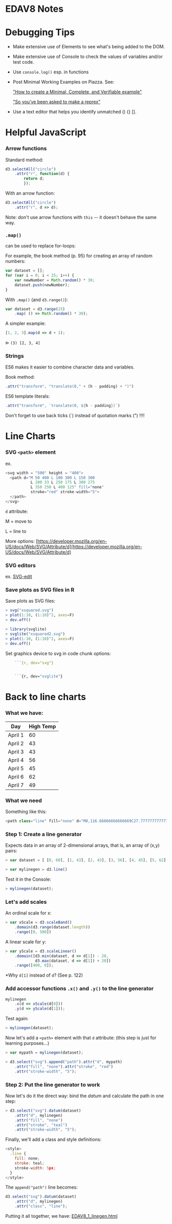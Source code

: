 EDAV8 Notes
================

Debugging Tips
=======
* Make extensive use of Elements to see what's being added to the DOM.

* Make extensive use of Console to check the values of variables and/or test code.

* Use `console.log()` esp. in functions

* Post Minimal Working Examples on Piazza. See:

    ["How to create a Minimal, Complete, and Verifiable example"](https://stackoverflow.com/help/mcve)

    ["So you’ve been asked to make a reprex"](https://www.jessemaegan.com/post/so-you-ve-been-asked-to-make-a-reprex/)

* Use a text editor that helps you identify unmatched () {} [].

Helpful JavaScript
=======

### Arrow functions

Standard method:

``` js
d3.selectAll("circle")
    .attr("r", function(d) {
        return d;
        });
```

With an arrow function:

``` js
d3.selectAll("circle")
    .attr("r", d => d);
```

Note: don't use arrow functions with `this` -- it doesn't behave the same way.

### `.map()`

can be used to replace for-loops:

For example, the book method (p. 95) for creating an array of random numbers:

``` js
var dataset = [];
for (var i = 0; i < 25; i++) {
    var newNumber = Math.random() * 30;
    dataset.push(newNumber);
}
```

With `.map()` (and `d3.range()`):

``` js
var dataset = d3.range(25)
    .map( () => Math.random() * 30);
```

A simpler example:

``` js
[1, 2, 3].map(d => d + 1);
```
$\rhd$ `(3) [2, 3, 4]`

### Strings

ES6 makes it easier to combine character data and variables.

Book method:

``` js
.attr("transform", "translate(0," + (h - padding) + ")")
```

ES6 template literals:

``` js
.attr("transform", `translate(0, ${h - padding})`)
```

Don't forget to use back ticks (`) instead of quotation marks (") !!!!


Line Charts
=======

### SVG `<path>` element

ex.
``` js
<svg width = "500" height = "400">
  <path d="M 50 400 L 100 300 L 150 300
           L 200 33 L 250 175 L 300 275
           L 350 250 L 400 125" fill="none"
           stroke="red" stroke-width="5">
  </path>
</svg>
```

`d` attribute:

M = move to

L = line to

More options: [https://developer.mozilla.org/en-US/docs/Web/SVG/Attribute/d](https://developer.mozilla.org/en-US/docs/Web/SVG/Attribute/d)

### SVG editors

ex. [SVG-edit](https://svg-edit.github.io/svgedit/releases/svg-edit-2.8.1/svg-editor.html)

### Save plots as SVG files in R

Save plots as SVG files:

``` r
> svg("xsquared.svg")
> plot(1:10, (1:10)^2, axes=F)
> dev.off()

> library(svglite)
> svglite("xsquared2.svg")
> plot(1:10, (1:10)^2, axes=F)
> dev.off()
```

Set graphics device to svg in code
chunk options:

``` r
    ```{r, dev="svg"}


    ```{r, dev="svglite"}
```

Back to line charts
=======

### What we have:

Day|High Temp
----|----
April 1|60
April 2|43
April 3|43
April 4|56
April 5|45
April 6|62
April 7|49

### What we need

Something like this:

``` js
<path class="line" fill="none" d="M0,116.66666666666669C27.777777777777786,155.5131766381766,55.55555555555557,194.35968660968655,83.33333333333333,215.83333333333331C111.11111111111109,237.30698005698008,138.88888888888889,241.40776353276354,166.66666666666666,215.83333333333331C194.44444444444443,190.2589031339031,222.22222222222223,135.00925925925924,250,140C277.77777777777777,144.99074074074076,305.55555555555554,210.22186609686608,333.3333333333333,204.16666666666666C361.1111111111111,198.11146723646723,388.8888888888889,120.76994301994304,416.6666666666667,105.00000000000003C444.44444444444446,89.23005698005701,472.22222222222223,135.03169515669518,500,180.83333333333334"></path>
```

### Step 1: Create a line generator

Expects data in an array of 2-dimensional arrays, that is, an array of (x,y) pairs:

``` js
> var dataset = [ [0, 60], [1, 43], [2, 43], [3, 56], [4, 45], [5, 62], [6, 49] ];

> var mylinegen = d3.line()
```
Test it in the Console:

``` js
> mylinegen(dataset);
```

### Let's add scales

An ordinal scale for x:

``` js
> var xScale = d3.scaleBand()
    .domain(d3.range(dataset.length))
    .range([0, 500])
```    

A linear scale for y:

``` js    
> var yScale = d3.scaleLinear()
    .domain([d3.min(dataset, d => d[1]) - 20,
             d3.max(dataset, d => d[1]) + 20])
    .range([400, 0]);         
```             

*Why `d[1]` instead of `d`? (See p. 122)

### Add accessor functions `.x()` and `.y()` to the line generator

``` js
mylinegen
    .x(d => xScale(d[0]))
    .y(d => yScale(d[1]));
```

Test again:

``` js
> mylinegen(dataset);
```

Now let's add a `<path>` element with that `d` attribute: (this step is just for learning purposes...)

``` js
> var mypath = mylinegen(dataset);

> d3.select("svg").append("path").attr("d", mypath)
    .attr("fill", "none").attr("stroke", "red")
    .attr("stroke-width", "5");
```

### Step 2: Put the line generator to work

Now let's do it the direct way: bind the *datum* and calculate the path in one step:

``` js
> d3.select("svg").datum(dataset)
    .attr("d", mylinegen)
    .attr("fill", "none")
    .attr("stroke", "teal")
    .attr("stroke-width", "5");
```

Finally, we'll add a class and style definitions:

``` js
<style>
  .line {
    fill: none;
    stroke: teal;
    stroke-width: 5px;
  }
</style>
```

The `append("path")` line becomes:

``` js
d3.select("svg").datum(dataset)
    .attr("d", mylinegen)
    .attr("class", "line");
```

Putting it all together, we have: [EDAV8_1_linegen.html](EDAV8_1_linegen.html)


